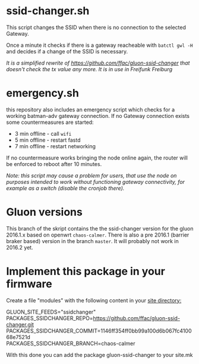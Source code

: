 ssid-changer.sh
===============

This script changes the SSID when there is no connection to the selected Gateway.

Once a minute it checks if there is a gateway reacheable with `batctl gwl -H` and
decides if a change of the SSID is necessary.

*It is a simplified rewrite of https://github.com/ffac/gluon-ssid-changer that doesn't check
the tx value any more. It is in use in Freifunk Freiburg*

emergency.sh
============
this repository also includes an emergency script which checks for a working batman-adv
gateway connection. If no Gateway connection exists some countermeasures are started:

 - 3 min offline - call `wifi`
 - 5 min offline - restart fastd
 - 7 min offline - restart networking

If no countermeasure works bringing the node online again, the router will be enforced
to reboot after 10 minutes.

*Note: this script may cause a problem for users, that use the node on purposes intended
to work without functioning gateway connectivity, for example as a switch (disable
the cronjob there).*

Gluon versions
==============
This branch of the skript contains the the ssid-changer version for the gluon 2016.1.x
based on openwrt `chaos-calmer`. There is also a pre 2016.1 (barrier braker based)
version in the branch `master`. It will probably not work in 2016.2 yet.

Implement this package in your firmware
=======================================
Create a file "modules" with the following content in your
<a href="https://github.com/ffac/site/tree/offline-ssid"> site directory:</a>

GLUON_SITE_FEEDS="ssidchanger"<br>
PACKAGES_SSIDCHANGER_REPO=https://github.com/ffac/gluon-ssid-changer.git<br>
PACKAGES_SSIDCHANGER_COMMIT=1146ff354ff0bb99a100d6b067fc410068e7521d<br>
PACKAGES_SSIDCHANGER_BRANCH=chaos-calmer<br>

With this done you can add the package gluon-ssid-changer to your site.mk
